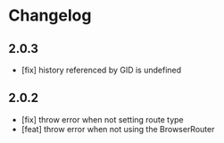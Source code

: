 # Changelog

## 2.0.3

- [fix] history referenced by GID is undefined

## 2.0.2

- [fix] throw error when not setting route type
- [feat] throw error when not using the BrowserRouter